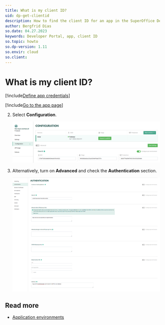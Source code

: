 ```yaml
---
title: What is my client ID?
uid: dp-get-clientid
description: How to find the client ID for an app in the SuperOffice Developer Portal.
author: Bergfrid Dias
so.date: 04.27.2023
keywords: Developer Portal, app, client ID
so.topic: howto
so.dp-version: 1.11
so.envir: cloud
so.client:
---
```


# What is my client ID?

[!include[Define app credentials](../../includes/def-app-credentials.md)]

<!-- markdownlint-disable MD029 -->
[!include[Go to the app page](../../includes/go-to-app-page.md)]
<!-- List starts in the include. Next line MUST be 2. -->
2. Select **Configuration**.

    ![App client ID per environment -screenshot][img1]

3. Alternatively, turn on **Advanced** and check the **Authentication** section.

    ![App client ID in Authentication section -screenshot][img2]
<!-- markdownlint-restore -->

## Read more

* [Application environments][3]

<!-- Referenced links -->
[3]: ../../getting-started/app-envir.md

<!-- Referenced images -->
[img1]: media/clientid-per-envir.png
[img2]: media/app-authentication.png
